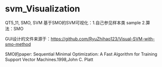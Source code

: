 # svm_Visualization
QT5_11, SMO, SVM
基于SMO的SVM可视化：1.自己参见样本类 sample 
                   2.算法：SMO

GUI设计的文件来源于：https://github.com/RyuZhihao123/Visual-SVM-with-smo-method

SMO的paper: Sequential Minimal Optimization: A Fast Algorithm for Training Support Vector Machines.1998,John C. Platt

